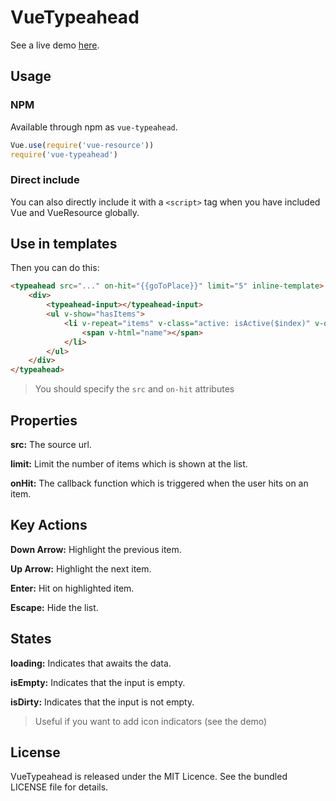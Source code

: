 # VueTypeahead

See a live demo [here](http://pespantelis.github.io/vue-typeahead/).

## Usage

### NPM
Available through npm as `vue-typeahead`.
```js
Vue.use(require('vue-resource'))
require('vue-typeahead')
```

### Direct include
You can also directly include it with a `<script>` tag when you have included Vue and VueResource globally.

## Use in templates
Then you can do this:
```html
<typeahead src="..." on-hit="{{goToPlace}}" limit="5" inline-template>
    <div>
        <typeahead-input></typeahead-input>
        <ul v-show="hasItems">
            <li v-repeat="items" v-class="active: isActive($index)" v-on="mousedown: hit, mousemove: setActive($index)">
                <span v-html="name"></span>
            </li>
        </ul>
    </div>
</typeahead>
```
> You should specify the `src` and `on-hit` attributes

## Properties
**src:** The source url.

**limit:** Limit the number of items which is shown at the list.

**onHit:** The callback function which is triggered when the user hits on an item.

## Key Actions
**Down Arrow:** Highlight the previous item.

**Up Arrow:** Highlight the next item.

**Enter:** Hit on highlighted item.

**Escape:** Hide the list.

## States
**loading:** Indicates that awaits the data.

**isEmpty:** Indicates that the input is empty.

**isDirty:** Indicates that the input is not empty.
> Useful if you want to add icon indicators (see the demo)

## License
VueTypeahead is released under the MIT Licence. See the bundled LICENSE file for details.
